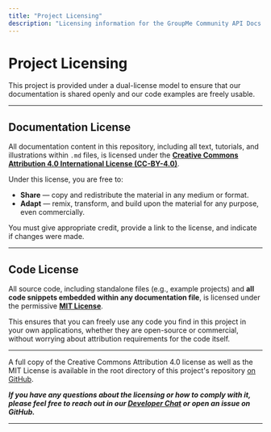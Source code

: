 ```yaml
---
title: "Project Licensing"
description: "Licensing information for the GroupMe Community API Docs project."
---
```


# Project Licensing

This project is provided under a dual-license model to ensure that our documentation is shared openly and our code examples are freely usable.

***

## Documentation License

All documentation content in this repository, including all text, tutorials, and illustrations within `.md` files, is licensed under the [**Creative Commons Attribution 4.0 International License (CC-BY-4.0)**](https://creativecommons.org/licenses/by/4.0/).

Under this license, you are free to:
*   **Share** — copy and redistribute the material in any medium or format.
*   **Adapt** — remix, transform, and build upon the material for any purpose, even commercially.

You must give appropriate credit, provide a link to the license, and indicate if changes were made.

***

## Code License

All source code, including standalone files (e.g., example projects) and **all code snippets embedded within any documentation file**, is licensed under the permissive [**MIT License**](https://opensource.org/license/MIT).

This ensures that you can freely use any code you find in this project in your own applications, whether they are open-source or commercial, without worrying about attribution requirements for the code itself.

***

A full copy of the Creative Commons Attribution 4.0 license as well as the MIT License is available in the root directory of this project's repository [on GitHub](https://github.com/groupme-js/GroupMeCommunityDocs).

***If you have any questions about the licensing or how to comply with it, please feel free to reach out in our [Developer Chat](https://groupme.com/join_group/27317261/ibNNhx) or open an issue on GitHub.***

***
